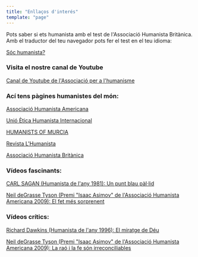 ```yaml
---
title: "Enllaços d'interés"
template: "page"
---
```


Pots saber si ets humanista amb el test de l'Associació Humanista Britànica. Amb el traductor del teu navegador pots fer el test en el teu idioma:

   <a href="https://humanism.org.uk/humanism/how-humanist-are-you/" target="_blank">Sóc humanista?</a>

### Visita el nostre canal de Youtube

   <a href="https://www.youtube.com/channel/UCg1t1lowlmYEtyEYdQUK6tw" target="_blank">Canal de Youtube de l'Associació per a l'humanisme</a>

### Ací tens pàgines humanistes del món:

   <a href="https://americanhumanist.org/" target="_blank">Associació Humanista Americana</a>

   <a href="http://iheu.org/" target="_blank">Unió Ètica Humanista Internacional</a>

   <a href="http://humanists.bolnuevo.com/" target="_blank">HUMANISTS OF MURCIA</a>

   <a href="https://thehumanist.com/" target="_blank">Revista L'Humanista</a>

   <a href="https://humanism.org.uk/" target="_blank">Associació Humanista Britànica</a>

### Vídeos fascinants:

   <a href="https://www.youtube.com/watch?v=juhFnXCNQMI" target="_blank">CARL SAGAN (Humanista de l'any 1981): Un punt blau pàl·lid</a>

   <a href="https://www.youtube.com/watch?v=hnIaPQq2rME" target="_blank">Neil deGrasse Tyson (Premi "Isaac Asimov" de l'Associació Humanista Americana 2009): El fet més sorprenent</a>

### Vídeos crítics:

   <a href="https://www.youtube.com/watch?v=zCKzXfInW3U" target="_blank">Richard Dawkins (Humanista de l'any 1996): El miratge de Déu</a>  

   <a href="https://www.youtube.com/watch?v=NWkXBoQudws" target="_blank">Neil deGrasse Tyson (Premi "Isaac Asimov" de l'Associació Humanista Americana 2009): La raó i la fe són irreconciliables</a>
